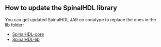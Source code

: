 ## How to update the SpinalHDL library

You can get updated SpinalHDL JAR on sonatype to replace the ones in the lib folder: 
- [SpinalHDL-core](https://oss.sonatype.org/content/groups/public/com/github/spinalhdl/spinalhdl-core_2.11/)  
- [SpinalHDL-lib](https://oss.sonatype.org/content/groups/public/com/github/spinalhdl/spinalhdl-lib_2.11/)
